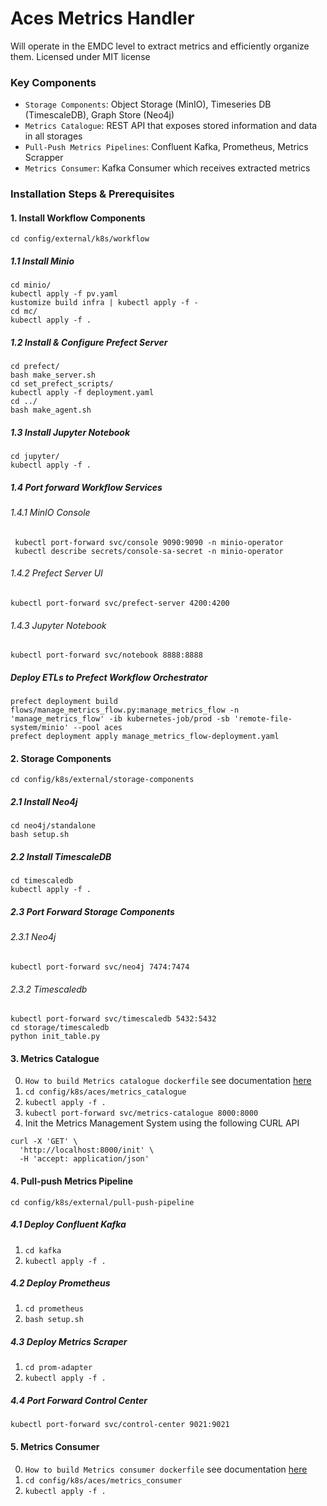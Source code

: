 # Aces Metrics Handler
Will operate in the EMDC level to extract metrics and efficiently organize them.
Licensed under MIT license

### Key Components
+ `Storage Components`: Object Storage (MinIO), Timeseries DB (TimescaleDB), Graph Store (Neo4j)
+ `Metrics Catalogue`: REST API that exposes stored information and data in all storages
+ `Pull-Push Metrics Pipelines`: Confluent Kafka, Prometheus, Metrics Scrapper
+ `Metrics Consumer`: Kafka Consumer which receives extracted metrics

### Installation Steps & Prerequisites
#### 1. Install Workflow Components
```shell
cd config/external/k8s/workflow
```
##### 1.1 Install Minio
```shell
cd minio/
kubectl apply -f pv.yaml
kustomize build infra | kubectl apply -f -
cd mc/
kubectl apply -f .
```
##### 1.2 Install & Configure Prefect Server
```shell
cd prefect/
bash make_server.sh
cd set_prefect_scripts/
kubectl apply -f deployment.yaml
cd ../
bash make_agent.sh
```
##### 1.3 Install Jupyter Notebook
```shell
cd jupyter/
kubectl apply -f .
```

##### 1.4 Port forward Workflow Services
###### 1.4.1 MinIO Console
```shell
 kubectl port-forward svc/console 9090:9090 -n minio-operator
 kubectl describe secrets/console-sa-secret -n minio-operator
```
###### 1.4.2 Prefect Server UI
```shell
kubectl port-forward svc/prefect-server 4200:4200
```
###### 1.4.3 Jupyter Notebook
```shell
kubectl port-forward svc/notebook 8888:8888
```

##### Deploy ETLs to Prefect Workflow Orchestrator
```shell
prefect deployment build flows/manage_metrics_flow.py:manage_metrics_flow -n 'manage_metrics_flow' -ib kubernetes-job/prod -sb 'remote-file-system/minio' --pool aces
prefect deployment apply manage_metrics_flow-deployment.yaml 
```

#### 2. Storage Components
```shell
cd config/k8s/external/storage-components
```
##### 2.1 Install Neo4j
```shell
cd neo4j/standalone
bash setup.sh
```
##### 2.2 Install TimescaleDB
```shell
cd timescaledb
kubectl apply -f .
```
##### 2.3 Port Forward Storage Components
###### 2.3.1 Neo4j
```shell
kubectl port-forward svc/neo4j 7474:7474
```
###### 2.3.2 Timescaledb
```shell
kubectl port-forward svc/timescaledb 5432:5432
cd storage/timescaledb
python init_table.py
```
#### 3. Metrics Catalogue
0. `How to build Metrics catalogue dockerfile` see documentation [here](metrics_catalogue/README.md)
2. `cd config/k8s/aces/metrics_catalogue`
3. `kubectl apply -f .`
4. `kubectl port-forward svc/metrics-catalogue 8000:8000`
5. Init the Metrics Management System using the following CURL API
```shell
curl -X 'GET' \
  'http://localhost:8000/init' \
  -H 'accept: application/json'
```

#### 4. Pull-push Metrics Pipeline
`cd config/k8s/external/pull-push-pipeline`
##### 4.1 Deploy Confluent Kafka
1. `cd kafka`
2. `kubectl apply -f .`
##### 4.2 Deploy Prometheus
1. `cd prometheus`
2. `bash setup.sh`
##### 4.3 Deploy Metrics Scraper
1. `cd prom-adapter`
2. `kubectl apply -f .`

##### 4.4 Port Forward Control Center
```shell
kubectl port-forward svc/control-center 9021:9021
```
#### 5. Metrics Consumer
0. `How to build Metrics consumer dockerfile` see documentation [here](metrics_consumer/README.md)
1. `cd config/k8s/aces/metrics_consumer`
2. `kubectl apply -f .`
